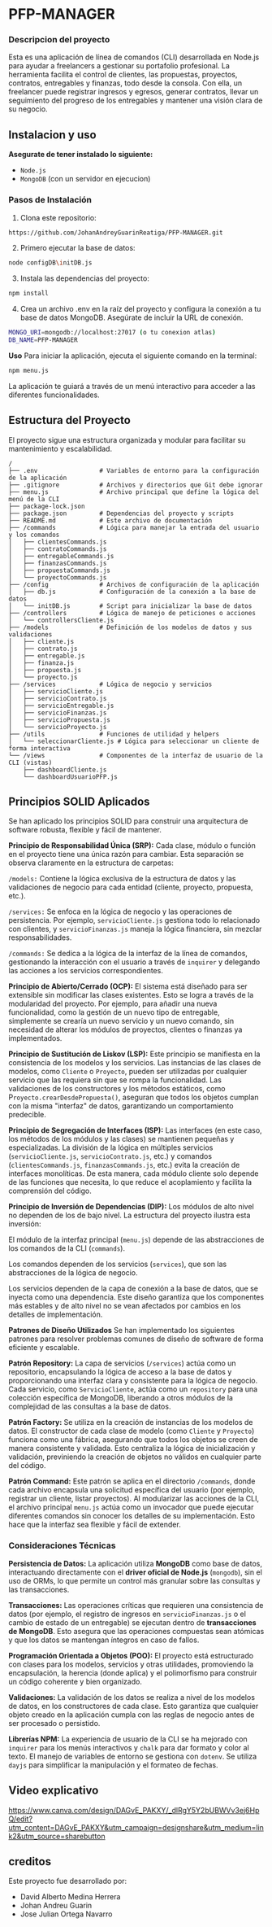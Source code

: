 <!-- README.md
Debe incluir:


Principios SOLID aplicados
Patrones de diseño usados y dónde
Consideraciones técnicas
Créditos -->

# PFP-MANAGER

### Descripcion del proyecto 

Esta es una aplicación de línea de comandos (CLI) desarrollada en Node.js para ayudar a freelancers a gestionar su portafolio profesional. La herramienta facilita el control de clientes, las propuestas, proyectos, contratos, entregables y finanzas, todo desde la consola. Con ella, un freelancer puede registrar ingresos y egresos, generar contratos, llevar un seguimiento del progreso de los entregables y mantener una visión clara de su negocio.

## Instalacion y uso

**Asegurate de tener instalado lo siguiente:**
- `Node.js`
- `MongoDB` (con un servidor en ejecucion)

### Pasos de Instalación

1. Clona este repositorio: 
``` Bash
https://github.com/JohanAndreyGuarinReatiga/PFP-MANAGER.git
```
2. Primero ejecutar la base de datos:
``` Bash
node configDB\initDB.js
```
3. Instala las dependencias del proyecto:
``` Bash
npm install
```
4. Crea un archivo .env en la raíz del proyecto y configura la conexión a tu base de datos MongoDB. Asegúrate de incluir la URL de conexión.
``` Bash
MONGO_URI=mongodb://localhost:27017 (o tu conexion atlas)
DB_NAME=PFP-MANAGER
```
**Uso**
Para iniciar la aplicación, ejecuta el siguiente comando en la terminal:
``` Bash
npm menu.js
```
La aplicación te guiará a través de un menú interactivo para acceder a las diferentes funcionalidades.

## Estructura del Proyecto

El proyecto sigue una estructura organizada y modular para facilitar su mantenimiento y escalabilidad.

``` pgsql
/
├── .env                 # Variables de entorno para la configuración de la aplicación
├── .gitignore           # Archivos y directorios que Git debe ignorar
├── menu.js              # Archivo principal que define la lógica del menú de la CLI
├── package-lock.json
├── package.json         # Dependencias del proyecto y scripts
├── README.md            # Este archivo de documentación
├── /commands            # Lógica para manejar la entrada del usuario y los comandos
│   ├── clientesCommands.js
│   ├── contratoCommands.js
│   ├── entregableCommands.js
│   ├── finanzasCommands.js
│   ├── propuestaCommands.js
│   └── proyectoCommands.js
├── /config              # Archivos de configuración de la aplicación
│   ├── db.js            # Configuración de la conexión a la base de datos
│   └── initDB.js        # Script para inicializar la base de datos
├── /controllers         # Lógica de manejo de peticiones o acciones
│   └── controllersCliente.js
├── /models              # Definición de los modelos de datos y sus validaciones
│   ├── cliente.js
│   ├── contrato.js
│   ├── entregable.js
│   ├── finanza.js
│   ├── propuesta.js
│   └── proyecto.js
├── /services            # Lógica de negocio y servicios
│   ├── servicioCliente.js
│   ├── servicioContrato.js
│   ├── servicioEntregable.js
│   ├── servicioFinanzas.js
│   ├── servicioPropuesta.js
│   └── servicioProyecto.js
├── /utils               # Funciones de utilidad y helpers
│   └── seleccionarCliente.js # Lógica para seleccionar un cliente de forma interactiva
└── /views               # Componentes de la interfaz de usuario de la CLI (vistas)
    ├── dashboardCliente.js
    └── dashboardUsuarioPFP.js
```


## Principios SOLID Aplicados

Se han aplicado los principios SOLID para construir una arquitectura de software robusta, flexible y fácil de mantener.

**Principio de Responsabilidad Única (SRP):** Cada clase, módulo o función en el proyecto tiene una única razón para cambiar. Esta separación se observa claramente en la estructura de carpetas:

``/models:`` Contiene la lógica exclusiva de la estructura de datos y las validaciones de negocio para cada entidad (cliente, proyecto, propuesta, etc.).

``/services:`` Se enfoca en la lógica de negocio y las operaciones de persistencia. Por ejemplo, ``servicioCliente.js`` gestiona todo lo relacionado con clientes, y ``servicioFinanzas.js`` maneja la lógica financiera, sin mezclar responsabilidades.

``/commands:`` Se dedica a la lógica de la interfaz de la línea de comandos, gestionando la interacción con el usuario a través de ``inquirer`` y delegando las acciones a los servicios correspondientes.

**Principio de Abierto/Cerrado (OCP):** El sistema está diseñado para ser extensible sin modificar las clases existentes. Esto se logra a través de la modularidad del proyecto. Por ejemplo, para añadir una nueva funcionalidad, como la gestión de un nuevo tipo de entregable, simplemente se crearía un nuevo servicio y un nuevo comando, sin necesidad de alterar los módulos de proyectos, clientes o finanzas ya implementados.

**Principio de Sustitución de Liskov (LSP):** Este principio se manifiesta en la consistencia de los modelos y los servicios. Las instancias de las clases de modelos, como ``Cliente`` o ``Proyecto``, pueden ser utilizadas por cualquier servicio que las requiera sin que se rompa la funcionalidad. Las validaciones de los constructores y los métodos estáticos, como P``royecto.crearDesdePropuesta()``, aseguran que todos los objetos cumplan con la misma "interfaz" de datos, garantizando un comportamiento predecible.

**Principio de Segregación de Interfaces (ISP):** Las interfaces (en este caso, los métodos de los módulos y las clases) se mantienen pequeñas y especializadas. La división de la lógica en múltiples servicios (`servicioCliente.js`, `servicioContrato.js`, etc.) y comandos (``clientesCommands.js``, ``finanzasCommands.js``, etc.) evita la creación de interfaces monolíticas. De esta manera, cada módulo cliente solo depende de las funciones que necesita, lo que reduce el acoplamiento y facilita la comprensión del código.

**Principio de Inversión de Dependencias (DIP):** Los módulos de alto nivel no dependen de los de bajo nivel. La estructura del proyecto ilustra esta inversión:

El módulo de la interfaz principal (``menu.js``) depende de las abstracciones de los comandos de la CLI (``commands``).

Los comandos dependen de los servicios (``services``), que son las abstracciones de la lógica de negocio.

Los servicios dependen de la capa de conexión a la base de datos, que se inyecta como una dependencia.
Este diseño garantiza que los componentes más estables y de alto nivel no se vean afectados por cambios en los detalles de implementación.

**Patrones de Diseño Utilizados**
Se han implementado los siguientes patrones para resolver problemas comunes de diseño de software de forma eficiente y escalable.

**Patrón Repository:** La capa de servicios (``/services``) actúa como un repositorio, encapsulando la lógica de acceso a la base de datos y proporcionando una interfaz clara y consistente para la lógica de negocio. Cada servicio, como ``ServicioCliente``, actúa como un ``repository`` para una colección específica de MongoDB, liberando a otros módulos de la complejidad de las consultas a la base de datos.

**Patrón Factory:** Se utiliza en la creación de instancias de los modelos de datos. El constructor de cada clase de modelo (como ``Cliente`` y ``Proyecto``) funciona como una fábrica, asegurando que todos los objetos se creen de manera consistente y validada. Esto centraliza la lógica de inicialización y validación, previniendo la creación de objetos no válidos en cualquier parte del código.

**Patrón Command:** Este patrón se aplica en el directorio ``/commands``, donde cada archivo encapsula una solicitud específica del usuario (por ejemplo, registrar un cliente, listar proyectos). Al modularizar las acciones de la CLI, el archivo principal ``menu.js`` actúa como un invocador que puede ejecutar diferentes comandos sin conocer los detalles de su implementación. Esto hace que la interfaz sea flexible y fácil de extender.

### Consideraciones Técnicas
**Persistencia de Datos:** La aplicación utiliza **MongoDB** como base de datos, interactuando directamente con el **driver oficial de Node.js** (``mongodb``), sin el uso de ORMs, lo que permite un control más granular sobre las consultas y las transacciones.

**Transacciones:** Las operaciones críticas que requieren una consistencia de datos (por ejemplo, el registro de ingresos en ``servicioFinanzas.js`` o el cambio de estado de un entregable) se ejecutan dentro de **transacciones de MongoDB**. Esto asegura que las operaciones compuestas sean atómicas y que los datos se mantengan íntegros en caso de fallos.

**Programación Orientada a Objetos (POO):** El proyecto está estructurado con clases para los modelos, servicios y otras utilidades, promoviendo la encapsulación, la herencia (donde aplica) y el polimorfismo para construir un código coherente y bien organizado.

**Validaciones:** La validación de los datos se realiza a nivel de los modelos de datos, en los constructores de cada clase. Esto garantiza que cualquier objeto creado en la aplicación cumpla con las reglas de negocio antes de ser procesado o persistido.

**Librerías NPM:** La experiencia de usuario de la CLI se ha mejorado con ``inquirer`` para los menús interactivos y ``chalk`` para dar formato y color al texto. El manejo de variables de entorno se gestiona con ``dotenv``. Se utiliza ``dayjs`` para simplificar la manipulación y el formateo de fechas.

## Video explicativo

https://www.canva.com/design/DAGvE_PAKXY/_dlRgY5Y2bUBWVv3ej6HpQ/edit?utm_content=DAGvE_PAKXY&utm_campaign=designshare&utm_medium=link2&utm_source=sharebutton

## creditos

Este proyecto fue desarrollado por:
- David Alberto Medina Herrera
- Johan Andreu Guarin
- Jose Julian Ortega Navarro

